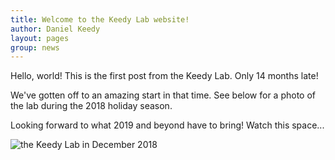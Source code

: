 ```yaml
---
title: Welcome to the Keedy Lab website!
author: Daniel Keedy
layout: pages
group: news
---
```


Hello, world! This is the first post from the Keedy Lab.  Only 14 months late!

We've gotten off to an amazing start in that time.  See below for a photo of the lab during the 2018 holiday season.

Looking forward to what 2019 and beyond have to bring!  Watch this space...

<span class="image fit"><img src="/images/dk_lab_stairs_dec2018.jpg" alt="the Keedy Lab in December 2018" class="img-responsive"></span>
